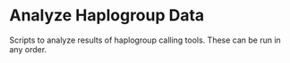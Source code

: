 # Analyze Haplogroup Data

Scripts to analyze results of haplogroup calling tools. These can be run in any order.